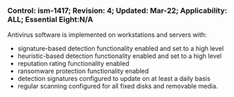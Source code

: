### Control: ism-1417; Revision: 4; Updated: Mar-22; Applicability: ALL; Essential Eight:N/A
<p>Antivirus software is implemented on workstations and servers with:</p>
                  <ul>
                     <li>signature-based detection functionality enabled and set to a high level</li>
                     <li>heuristic-based detection functionality enabled and set to a high level</li>
                     <li>reputation rating functionality enabled</li>
                     <li>ransomware protection functionality enabled</li>
                     <li>detection signatures configured to update on at least a daily basis</li>
                     <li>regular scanning configured for all fixed disks and removable media.</li>
                  </ul>